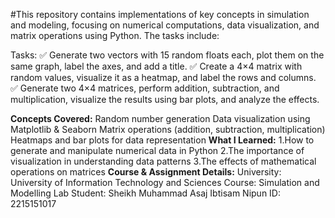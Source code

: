 #This repository contains implementations of key concepts in simulation and modeling, focusing on numerical computations, data visualization, and matrix operations using Python. The tasks include:

Tasks:
✅ Generate two vectors with 15 random floats each, plot them on the same graph, label the axes, and add a title.
✅ Create a 4×4 matrix with random values, visualize it as a heatmap, and label the rows and columns.
✅ Generate two 4×4 matrices, perform addition, subtraction, and multiplication, visualize the results using bar plots, and analyze the effects.

**Concepts Covered:**
Random number generation
Data visualization using Matplotlib & Seaborn
Matrix operations (addition, subtraction, multiplication)
Heatmaps and bar plots for data representation
**What I Learned:**
1.How to generate and manipulate numerical data in Python
2.The importance of visualization in understanding data patterns
3.The effects of mathematical operations on matrices
**Course & Assignment Details:**
University: University of Information Technology and Sciences
Course: Simulation and Modelling Lab
Student: Sheikh Muhammad Asaj Ibtisam Nipun
ID: 2215151017
